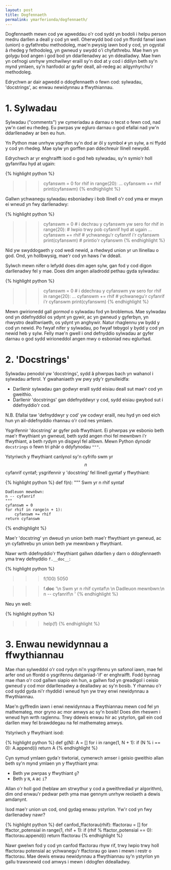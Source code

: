 ```yaml
---
layout: post
title: Dogfennaeth
permalink: ymarferionda/dogfennaeth/
---
```


Dogfennaeth mewn cod yw agweddau o'r cod sydd yn bodoli i helpu person medru
darllen a deall y cod yn well.
Oherwydd bod cod yn ffordd fanwl iawn (union) o gyfathrebu methodoleg, mae'n
pwysig iawn bod y cod, yn ogystal â rhedeg y fethodoleg, yn gwneud y swydd o'i
chyfathrebu.
Mae hwn yn golygu bod angen i god bod yn ddarllenadwy ac yn ddealladwy.
Mae hwn yn cefnogi unrhyw ymchwilwyr eraill sy'n dod at y cod i ddilyn beth sy'n
mynd ymlaen, sy'n hanfodol ar gyfer deall, ail-redeg ac ailgynhyrchu'r
methodoleg.

Edrychwn ar dair agwedd o ddogfennaeth o fewn cod: sylwadau, 'docstrings', ac
enwau newidynnau a ffwythiannau.

# 1. Sylwadau

Sylwadau ("comments") yw cymeriadau a darnau o tecst o fewn cod, nad yw'n cael
eu rhedeg.
Eu pwrpas yw egluro darnau o god efallai nad yw'n ddarllenadwy ar ben eu hun.

Yn Python mae unrhyw ysgrifen sy'n dod ar ôl y symbol `#` yn sylw, a ni ffydd y
cod yn rhedeg.
Mae sylw yn gorffen pan ddechreuir llinell newydd.

Edrychwch ar yr enghraifft isod o god heb sylwadau, sy'n symio'r holl gyfanrifau
hyd at ugain:

{% highlight python %}
>>> cyfanswm = 0
>>> for rhif in range(20):
...     cyfanswm += rhif
>>> print(cyfanswm)
{% endhighlight %}

Gallwn ychwanegu sylwadau esboniadwy i bob llinell o'r cod yma er mwyn ei wneud
yn fwy darllenadwy:

{% highlight python %}
>>> cyfanswm = 0  # i dechrau y cyfanswm yw sero
>>> for rhif in range(20):  # lwpio trwy pob cyfanrif hyd at ugain
...     cyfanswm += rhif  # ychwanegu'r cyfanrif i'r cyfanswm
>>> print(cyfanswm)  # printio'r cyfanswm
{% endhighlight %}

Nid yw swyddogaeth y cod wedi newid, a rhedwyd union yr un llinellau o god.
Ond, yn hollbwysig, mae'r cod yn haws i'w ddeall.

Sylwch mewn nifer o lefydd does dim agen sylw, gan fod y cod digon darllenadwy
fel y mae.
Does dim angen ailadrodd pethau gyda sylwadau:

{% highlight python %}
>>> cyfanswm = 0  # i ddechrau y cyfanswm yw sero
>>> for rhif in range(20):
...     cyfanswm += rhif  # ychwanegu'r cyfanrif i'r cyfanswm
>>> print(cyfanswm)
{% endhighlight %}

Mewn gwirionedd gall *gormod* o sylwadau fod yn broblemus.
Mae sylwadau ond yn ddefnyddiol os ydynt yn gywir, ac yn gwneud y gyferbyn, yn
rhwystro dealltwriaeth, os ydynt yn anghywir.
Natur rhaglennu yw bydd y cod yn newid.
Po fwyaf nifer y sylwadau, po fwyaf tebygol y bydd y cod yn newid heb y sylw.
Felly mae'n gwell i ond defnyddio sylwadau ar gyfer darnau o god sydd
wirioneddol angen mwy o esboniad neu eglurhad.



# 2. 'Docstrings'

Sylwadau penodol yw 'docstrings', sydd â phwrpas bach yn wahanol i sylwadau
arferol.
Y gwahaniaeth yw pwy ydy'r gynulleidfa:

+ Darllenir sylwadau gan godwyr eraill sydd eisiau deall sut mae'r cod yn
gweithio.
+ Darllenir 'docstrings' gan ddefnyddwyr y cod, sydd eisiau gwybod sut i
ddefnyddio'r cod.

N.B. Efallai taw 'defnyddwyr y cod' yw codwyr eraill, neu hyd yn oed eich hun yn
ail-ddefnyddio rhannau o'r cod nes ymlaen.

Ysgrifennir 'docstring' ar gyfer pob ffwythiant.
Ei phwrpas yw esbonio beth mae'r ffwythiant yn gwneud, beth sydd angen rhoi fel
mewnbwn i'r ffwythiant, a beth rydym yn disgwyl fel allbwn.
Mewn Python dynodir `docstrings` o fewn tri phâr o ddyfynodau `"""`.

Ystyriwch y ffwythiant canlynol sy'n cyfrifo swm yr $$n$$ cyfanrif cyntaf;
ysgrifennir y 'docstring' fel llinell gyntaf y ffwythiant:

{% highlight python %}
def f(n):
    """
    Swm yr n rhif syntaf

    Dadleuon mewnbwn:
    n -- cyfanrif
    """
    cyfanswm = 0
    for rhif in range(n + 1):
        cyfanswm += rhif
    return cyfanswm
{% endhighlight %}

Mae'r 'docstring' yn dweud yn union beth mae'r ffwythiant yn gwneud, ac yn
cyfathrebu yn union beth yw mewnbwn y ffwythiant.

Nawr wrth ddefnyddio'r ffwythiant gallwn ddarllen y darn o ddogfennaeth yma trwy
defnyddio `f.__doc__`:

{% highlight python %}
>>> f(100)
5050

>>> f.__doc__
'\n    Swm yr n rhif cyntaf\n    \n    Dadleuon mewnbwn:\n    n -- cyfanrif\n    '
{% endhighlight %}

Neu yn well:

{% highlight python %}
>>> help(f)
{% endhighlight %}



# 3. Enwau newidynnau a ffwythiannau

Mae rhan sylweddol o'r cod rydyn ni'n ysgrifennu yn safonol iawn, mae fel arfer
ond un ffordd o ysgrifennu datganiad-'if' er enghraifft.
Fodd bynnag mae rhan o'r cod gallwn siapio ein hun, a gallwn fod yn greadigol i
ceisio gwneud y cod mor ddarllenadwy a dealladwy ac sy'n bosib.
Y rhannau o'r cod sydd gyda ni'r rhyddid i wneud hyn yw trwy enwi newidynnau a
ffwythiannau.

Mae'n gyffredin iawn i enwi newidynnau a ffwythiannau mewn cod fel yn
mathemateg, mor gryno ac mor amwys ac sy'n bosib!
Does dim rheswm i wneud hyn wrth raglennu.
Trwy ddewis enwau hir ac ystyrlon, gall ein cod darllen mwy fel brawddegau na
fel mathemateg amwys.

Ystyriwch y ffwythiant isod:

{% highlight python %}
def g(N):
    A = []
    for i in range(1, N + 1):
        if (N % i == 0):
            A.append(i)
    return A
{% endhighlight %}

Cyn symud ymlaen gyda'r tiwtorial, cymerwch amser i geisio gweithio allan beth
sy'n mynd ymlaen yn y ffwythiant yma:

+ Beth yw pwrpas y ffwythiant `g`?
+ Beth y `N`, `A` ac `i`?

Allan o'r holl god (heblaw am strwythur y cod a gweithrediad yr algorithm), dim
ond enwau'r pedwar peth yma mae gennym unrhyw reolaeth a dewis amdanynt.

Isod mae'r union un cod, ond gydag enwau ystyrlon.
Yw'r cod yn fwy darllenadwy nawr?

{% highlight python %}
def canfod_ffactorau(rhif):
    ffactorau = []
    for ffactor_potensial in range(1, rhif + 1):
        if (rhif % ffactor_potensial == 0):
            ffactorau.append(i)
    return ffactorau
{% endhighlight %}

Nawr gwelwn fod y cod yn canfod ffactorau rhyw rif, trwy lwpio trwy holl
ffactorau potensial ac ychwanegu'r ffactorau go iawn i mewn i restr o ffactorau.
Mae dewis enwau newidynnau a ffwythiannau sy'n ystyrlon yn gallu trawsnewid cod
amwys i mewn i ddogfen ddealladwy.